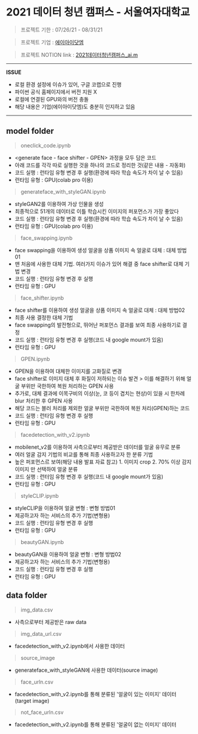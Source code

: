 # 2021 데이터 청년 캠퍼스 - 서울여자대학교

> 프로젝트 기한 : 07/26/21 - 08/31/21

> 프로젝트 기업 : [에이아이닷엠](http://aimlabs.ai/)

> 프로젝트 NOTION link : [2021데이터청년캠퍼스_ai.m](https://www.notion.so/pyzoo/5583e1ae7f59444580b0536584d9fc0c?v=fec0a5b9124644a4a5053645e1509b58)
- - -
**ISSUE**
-  로컬 환경 설정에 이슈가 있어, 구글 코랩으로 진행
-  파이썬 공식 홈페이지에서 버전 지원 X
-  로컬에 연결된 GPU와의 버전 충돌
-  해당 내용은 기업(에이아이닷엠)도 충분히 인지하고 있음
- - -
## model folder
> oneclick_code.ipynb
  - <generate face - face shifter - GPEN> 과정을 모두 담은 코드
  - 아래 코드를 각각 따로 실행한 것을 하나의 코드로 정리한 것(같은 내용 - 자동화)
  - 코드 실행 : 런타임 유형 변경 후 실행(환경에 따라 학습 속도가 차이 날 수 있음)
  - 런타임 유형 : GPU(colab pro 이용)
  
> generateface_with_styleGAN.ipynb
  - styleGAN2를 이용하여 가상 인물을 생성
  - 최종적으로 51개의 데이터로 이틀 학습시킨 이미지의 퍼포먼스가 가장 좋았다
  - 코드 실행 : 런타임 유형 변경 후 실행(환경에 따라 학습 속도가 차이 날 수 있음)
  - 런타임 유형 : GPU(colab pro 이용)

> face_swapping.ipynb
  - face swapping을 이용하여 생성 얼굴을 상품 이미지 속 얼굴로 대체 : 대체 방법01
  - 맨 처음에 사용한 대체 기법. 여러가지 이슈가 있어 해결 중 face shifter로 대체 기법 변경
  - 코드 실행 : 런타임 유형 변경 후 실행
  - 런타임 유형 : GPU

> face_shifter.ipynb
  - face shifter를 이용하여 생성 얼굴을 상품 이미지 속 얼굴로 대체 : 대체 방법02
  - 최종 사용 결정한 대체 기법
  - face swapping의 발전형으로, 뛰어난 퍼포먼스 결과를 보여 최종 사용하기로 결정
  - 코드 실행 : 런타임 유형 변경 후 실행(코드 내 google mount가 있음)
  - 런타임 유형 : GPU

> GPEN.ipynb
  - GPEN을 이용하여 대체한 이미지를 고화질로 변경
  - face shifter로 이미지 대체 후 화질이 저하되는 이슈 발견 > 이를 해결하기 위해 얼굴 부위만 국한하여 복원 처리하는 GPEN 사용
  - 추가로, 대체 결과에 이목구비의 이상(눈, 코 등이 겹치는 현상)이 있을 시 한차례 blur 처리한 후 GPEN 사용
  - 해당 코드는 블러 처리를 제외한 얼굴 부위만 국한하여 복원 처리(GPEN)하는 코드
  - 코드 실행 : 런타임 유형 변경 후 실행
  - 런타임 유형 : GPU

> facedetection_with_v2.ipynb
  - mobilenet_v2를 이용하여 사측으로부터 제공받은 데이터를 얼굴 유무로 분류
  - 여러 얼굴 감지 기법의 비교를 통해 최종 사용하고자 한 분류 기법
  - 높은 퍼포먼스르 보여(해당 내용 발표 자료 참고) 1. 이미지 crop 2. 70% 이상 감지 이미지 만 선택하여 얼굴 분류
  - 코드 실행 : 런터임 유형 변경 후 실행(코드 내 google mount가 있음)
  - 런타임 유형 : GPU
  
> styleCLIP.ipynb
  - styleCLIP을 이용하여 얼굴 변형 : 변형 방법01
  - 제공하고자 하는 서비스의 추가 기법(변형용)
  - 코드 실행 : 런타임 유형 변경 후 실행
  - 런타임 유형 : GPU

> beautyGAN.ipynb
  - beautyGAN을 이용하여 얼굴 변형 : 변형 방법02
  - 제공하고자 하는 서비스의 추가 기법(변형용)
  - 코드 실행 : 런타임 유형 변경 후 실행
  - 런타임 유형 : GPU

  
## data folder
> img_data.csv
  - 사측으로부터 제공받은 raw data
  
> img_data_url.csv
  - facedetection_with_v2.ipynb에서 사용한 데이터
  
> source_image
  - generateface_with_styleGAN에 사용한 데이터(source image)
  
> face_urln.csv
  - facedetection_with_v2.ipynb를 통해 분류된 '얼굴이 있는 이미지' 데이터(target image)

> not_face_urln.csv
  - facedetection_with_v2.ipynb를 통해 분류된 '얼굴이 없는 이미지' 데이터
